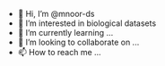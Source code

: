 - 👋 Hi, I’m @mnoor-ds
- 👀 I’m interested in biological datasets
- 🌱 I’m currently learning ...
- 💞️ I’m looking to collaborate on ...
- 📫 How to reach me ...

<!---
mnoor-ds/mnoor-ds is a ✨ special ✨ repository because its `README.md` (this file) appears on your GitHub profile.
You can click the Preview link to take a look at your changes.
--->
